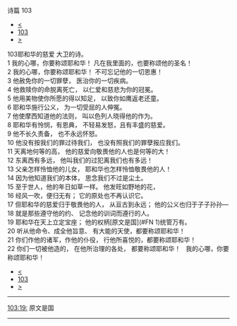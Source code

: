 ﻿





 诗篇 103




* [<](bible/PSA102.md)
* [103](bible/PSA.md)
* [>](bible/PSA104.md)



 
103耶和华的慈爱 大卫的诗。  
1 我的心哪，你要称颂耶和华！ 凡在我里面的，也要称颂他的圣名！  
2 我的心哪，你要称颂耶和华！ 不可忘记他的一切恩惠！  
3 他赦免你的一切罪孽， 医治你的一切疾病。  
4 他救赎你的命脱离死亡， 以仁爱和慈悲为你的冠冕。  
5 他用美物使你所愿的得以知足， 以致你如鹰返老还童。     
6 耶和华施行公义， 为一切受屈的人伸冤。  
7 他使摩西知道他的法则， 叫以色列人晓得他的作为。  
8 耶和华有怜悯，有恩典， 不轻易发怒，且有丰盛的慈爱。  
9 他不长久责备， 也不永远怀怒。  
10 他没有按我们的罪过待我们， 也没有照我们的罪孽报应我们。  
11 天离地何等的高， 他的慈爱向敬畏他的人也是何等的大！  
12 东离西有多远， 他叫我们的过犯离我们也有多远！  
13 父亲怎样怜恤他的儿女， 耶和华也怎样怜恤敬畏他的人！  
14 因为他知道我们的本体， 思念我们不过是尘土。     
15 至于世人，他的年日如草一样。 他发旺如野地的花，  
16 经风一吹，便归无有； 它的原处也不再认识它。  
17 但耶和华的慈爱归于敬畏他的人， 从亘古到永远； 他的公义也归于子子孙孙—  
18 就是那些遵守他的约、 记念他的训词而遵行的人。     
19 耶和华在天上立定宝座； 他的权柄[原文是国](#FN
1)统管万有。  
20 听从他命令、成全他旨意、 有大能的天使，都要称颂耶和华！  
21 你们作他的诸军，作他的仆役， 行他所喜悦的，都要称颂耶和华！  
22 你们一切被他造的， 在他所治理的各处， 都要称颂耶和华！    我的心哪，你要称颂耶和华！ 
* [<](bible/PSA102.md)
* [103](bible/PSA.md)
* [>](bible/PSA104.md)





---


[103:19:](#V19)
原文是国




---









